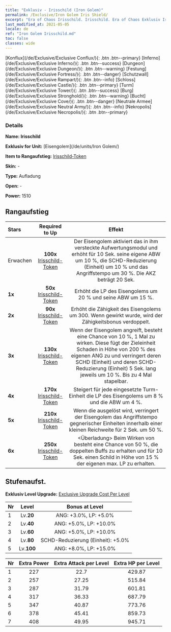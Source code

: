 ```yaml
---
title: "Exklusiv - Irisschild (Iron Golem)"
permalink: /Exclusive/Iron Golem Iris Shield/
excerpt: "Era of Chaos Irisschild. Irisschild. Era of Chaos Exklusiv Irisschild. Eisengolem Exklusiv."
last_modified_at: 2021-05-05
locale: de
ref: "Iron Golem Irisschild.md"
toc: false
classes: wide
---
```

 [Konflux](/de/Exclusive/Exclusive Conflux/){: .btn .btn--primary} [Inferno](/de/Exclusive/Exclusive Inferno/){: .btn .btn--success} [Dungeon](/de/Exclusive/Exclusive Dungeon/){: .btn .btn--warning} [Festung](/de/Exclusive/Exclusive Fortress/){: .btn .btn--danger} [Schutzwall](/de/Exclusive/Exclusive Rampart/){: .btn .btn--info} [Schloss](/de/Exclusive/Exclusive Castle/){: .btn .btn--primary} [Turm](/de/Exclusive/Exclusive Tower/){: .btn .btn--success} [Burg](/de/Exclusive/Exclusive Stronghold/){: .btn .btn--warning} [Bucht](/de/Exclusive/Exclusive Cove/){: .btn .btn--danger} [Neutrale Armee](/de/Exclusive/Exclusive Neutral Army/){: .btn .btn--info} [Nekropolis](/de/Exclusive/Exclusive Necropolis/){: .btn .btn--primary} 

### Details
 **Name: Irisschild** 

 **Exklusiv for Unit:** [Eisengolem](/de/units/Iron Golem/) 

 **Item to Rangaufstieg:** [Irisschild-Token](/ItemsDE/con_913/)

 **Skin:** -

 **Type:** Aufladung

 **Open:** -

 **Power:** 1510

## Rangaufstieg

  |     Stars    |  Required to Up | Effekt |
  |:-------------|:---------------:|:---------------:|
  |  Erwachen  | **100x** [Irisschild-Token](/ItemsDE/con_913/) | <Aufwertungsmodul> Der Eisengolem aktiviert das in ihm versteckte Aufwertungsmodul und erhöht für 10 Sek. seine eigene ABW um 10 %, die SCHD-Reduzierung (Einheit) um 10 % und das Angriffstempo um 30 %. Die AKZ beträgt 20 Sek. |
  | **1x** <i class="fas fa-star"/> | **50x** [Irisschild-Token](/ItemsDE/con_913/) | Erhöht die LP des Eisengolems um 20 % und seine ABW um 15 %. |
  | **2x** <i class="fas fa-star"/> | **90x** [Irisschild-Token](/ItemsDE/con_913/) | Erhöht die Zähigkeit des Eisengolems um 300. Wenn <Aufwertungsmodul> gewirkt wurde, wird der Zähigkeitsbonus verdoppelt. |
  | **3x** <i class="fas fa-star"/> | **130x** [Irisschild-Token](/ItemsDE/con_913/) | <Elektromagnetische Faust> Wenn der Eisengolem angreift, besteht eine Chance von 10 %, 1 Mal <Elektromagnetische Faust> zu wirken. Diese fügt der Zieleinheit Schaden in Höhe von 200 % des eigenen ANG zu und verringert deren SCHD (Einheit) und deren SCHD-Reduzierung (Einheit) 5 Sek. lang jeweils um 10 %. Bis zu 4 Mal stapelbar. |
  | **4x** <i class="fas fa-star"/> | **170x** [Irisschild-Token](/ItemsDE/con_913/) | Steigert für jede eingesetzte Turm-Einheit die LP des Eisengolems um 8 % und die ABW um 4 %. |
  | **5x** <i class="fas fa-star"/> | **210x** [Irisschild-Token](/ItemsDE/con_913/) | Wenn die <Elektromagnetische Faust> ausgelöst wird, verringert der Eisengolem das Angriffstempo gegnerischer Einheiten innerhalb einer kleinen Reichweite für 2 Sek. um 50 %. |
  | **6x** <i class="fas fa-star"/> | **250x** [Irisschild-Token](/ItemsDE/con_913/) | <Überladung> Beim Wirken von <Aufwertungsmodul> besteht eine Chance von 50 %, die doppelten Buffs zu erhalten und für 10 Sek. einen Schild in Höhe von 15 % der eigenen max. LP zu erhalten. |


## Stufenaufst.
 **Exklusiv Level Upgrade:** [Exclusive Upgrade Cost Per Level](/Exclusive/ExclusiveUpgradeCostPerLevel/)

  |  Nr  |   Level  | Bonus at Level |
  |:-----|:--------:|:--------------:|
  | 1 | Lv.**20** | ANG: +3.0%, LP: +5.0% |
  | 2 | Lv.**40** | ANG: +5.0%, LP: +10.0% |
  | 3 | Lv.**60** | ANG: +5.0%, LP: +10.0% |
  | 4 | Lv.**80** | SCHD-Reduzierung (Einheit): +5.0% |
  | 5 | Lv.**100** | ANG: +8.0%, LP: +15.0% |


  |  Nr  |  Extra Power | Extra Attack per Level | Extra HP per Level |
  |:-----|:--------:|:--------:|:--------:|
  | 1 | 227 | 22.7 | 429.87 |
  | 2 | 257 | 27.25 | 515.84 |
  | 3 | 287 | 31.79 | 601.81 |
  | 4 | 317 | 36.33 | 687.79 |
  | 5 | 347 | 40.87 | 773.76 |
  | 6 | 378 | 45.41 | 859.73 |
  | 7 | 408 | 49.95 | 945.71 |


